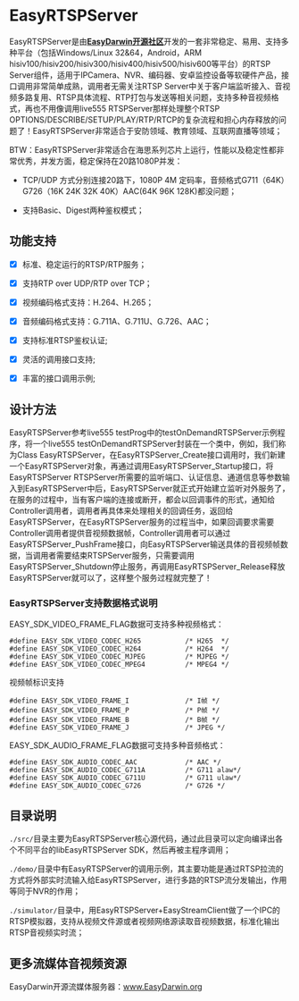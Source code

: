# EasyRTSPServer

EasyRTSPServer是由[**EasyDarwin开源社区**](https://www.easydarwin.org "EasyDarwin")开发的一套非常稳定、易用、支持多种平台（包括Windows/Linux 32&64，Android，ARM hisiv100/hisiv200/hisiv300/hisiv400/hisiv500/hisiv600等平台）的RTSP Server组件，适用于IPCamera、NVR、编码器、安卓监控设备等软硬件产品，接口调用非常简单成熟，调用者无需关注RTSP Server中关于客户端监听接入、音视频多路复用、RTSP具体流程、RTP打包与发送等相关问题，支持多种音视频格式，再也不用像调用live555 RTSPServer那样处理整个RTSP OPTIONS/DESCRIBE/SETUP/PLAY/RTP/RTCP的复杂流程和担心内存释放的问题了！EasyRTSPServer非常适合于安防领域、教育领域、互联网直播等领域；

BTW：EasyRTSPServer非常适合在海思系列芯片上运行，性能以及稳定性都非常优秀，并发方面，稳定保持在20路1080P并发：

 - TCP/UDP 方式分别连接20路下，1080P 4M 定码率，音频格式G711（64K）G726（16K 24K 32K 40K）AAC(64K 96K 128K)都没问题；
 
 - 支持Basic、Digest两种鉴权模式；

## 功能支持

- [x] 标准、稳定运行的RTSP/RTP服务；
- [x] 支持RTP over UDP/RTP over TCP；
- [x] 视频编码格式支持：H.264、H.265；
- [x] 音频编码格式支持：G.711A、G.711U、G.726、AAC；
- [x] 支持标准RTSP鉴权认证;
- [x] 灵活的调用接口支持;
- [x] 丰富的接口调用示例;


## 设计方法

EasyRTSPServer参考live555 testProg中的testOnDemandRTSPServer示例程序，将一个live555 testOnDemandRTSPServer封装在一个类中，例如，我们称为Class EasyRTSPServer，在EasyRTSPServer_Create接口调用时，我们新建一个EasyRTSPServer对象，再通过调用EasyRTSPServer_Startup接口，将EasyRTSPServer RTSPServer所需要的监听端口、认证信息、通道信息等参数输入到EasyRTSPServer中后，EasyRTSPServer就正式开始建立监听对外服务了，在服务的过程中，当有客户端的连接或断开，都会以回调事件的形式，通知给Controller调用者，调用者再具体来处理相关的回调任务，返回给EasyRTSPServer，在EasyRTSPServer服务的过程当中，如果回调要求需要Controller调用者提供音视频数据帧，Controller调用者可以通过EasyRTSPServer_PushFrame接口，向EasyRTSPServer输送具体的音视频帧数据，当调用者需要结束RTSPServer服务，只需要调用EasyRTSPServer_Shutdown停止服务，再调用EasyRTSPServer_Release释放EasyRTSPServer就可以了，这样整个服务过程就完整了！


### EasyRTSPServer支持数据格式说明

EASY\_SDK\_VIDEO\_FRAME\_FLAG数据可支持多种视频格式：
		
	#define EASY_SDK_VIDEO_CODEC_H265			/* H265  */
	#define EASY_SDK_VIDEO_CODEC_H264			/* H264  */
	#define	EASY_SDK_VIDEO_CODEC_MJPEG			/* MJPEG */
	#define	EASY_SDK_VIDEO_CODEC_MPEG4			/* MPEG4 */

视频帧标识支持

	#define EASY_SDK_VIDEO_FRAME_I				/* I帧 */
	#define EASY_SDK_VIDEO_FRAME_P				/* P帧 */
	#define EASY_SDK_VIDEO_FRAME_B				/* B帧 */
	#define EASY_SDK_VIDEO_FRAME_J				/* JPEG */

EASY\_SDK\_AUDIO\_FRAME\_FLAG数据可支持多种音频格式：
	
	#define EASY_SDK_AUDIO_CODEC_AAC			/* AAC */
	#define EASY_SDK_AUDIO_CODEC_G711A			/* G711 alaw*/
	#define EASY_SDK_AUDIO_CODEC_G711U			/* G711 ulaw*/
	#define EASY_SDK_AUDIO_CODEC_G726			/* G726 */



## 目录说明

`./src/`目录主要为EasyRTSPServer核心源代码，通过此目录可以定向编译出各个不同平台的libEasyRTSPServer SDK，然后再被主程序调用；

`./demo/`目录中有EasyRTSPServer的调用示例，其主要功能是通过RTSP拉流的方式将外部实时流输入给EasyRTSPServer，进行多路的RTSP流分发输出，作用等同于NVR的作用；

`./simulator/`目录中，用EasyRTSPServer+EasyStreamClient做了一个IPC的RTSP模拟器，支持从视频文件源或者视频网络源读取音视频数据，标准化输出RTSP音视频实时流；


## 更多流媒体音视频资源

EasyDarwin开源流媒体服务器：<a href="https://www.easydarwin.org" target="_blank" title="EasyDarwin开源流媒体服务器">www.EasyDarwin.org</a>
